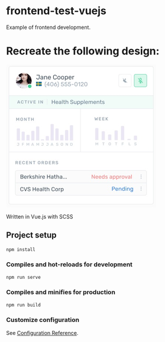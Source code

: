 # frontend-test-vuejs
Example of frontend development.

# Recreate the following design:
![design template](https://raw.githubusercontent.com/MathyEM/frontend-test/main/design%20template.jpg)

Written in Vue.js with SCSS

## Project setup
```
npm install
```

### Compiles and hot-reloads for development
```
npm run serve
```

### Compiles and minifies for production
```
npm run build
```

### Customize configuration
See [Configuration Reference](https://cli.vuejs.org/config/).
